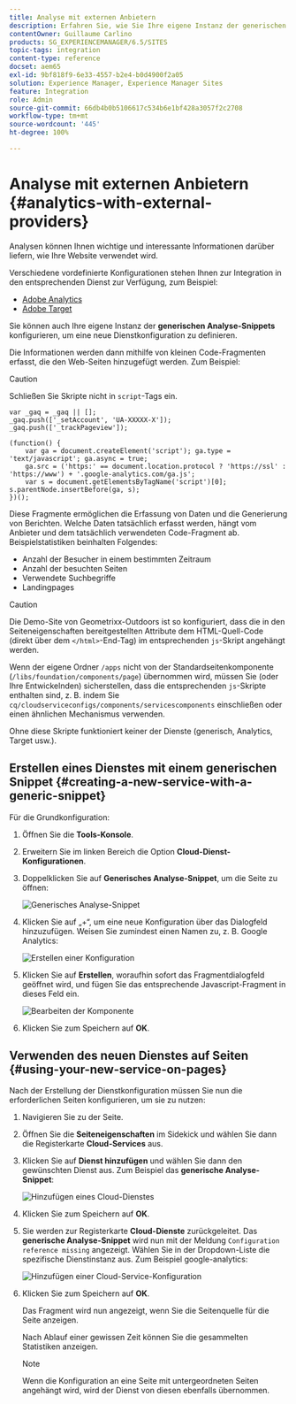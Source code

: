 ```yaml
---
title: Analyse mit externen Anbietern
description: Erfahren Sie, wie Sie Ihre eigene Instanz der generischen Analyse-Snippets konfigurieren, um eine neue Dienstkonfiguration zu definieren.
contentOwner: Guillaume Carlino
products: SG_EXPERIENCEMANAGER/6.5/SITES
topic-tags: integration
content-type: reference
docset: aem65
exl-id: 9bf818f9-6e33-4557-b2e4-b0d4900f2a05
solution: Experience Manager, Experience Manager Sites
feature: Integration
role: Admin
source-git-commit: 66db4b0b5106617c534b6e1bf428a3057f2c2708
workflow-type: tm+mt
source-wordcount: '445'
ht-degree: 100%

---
```



# Analyse mit externen Anbietern {#analytics-with-external-providers}

Analysen können Ihnen wichtige und interessante Informationen darüber liefern, wie Ihre Website verwendet wird.

Verschiedene vordefinierte Konfigurationen stehen Ihnen zur Integration in den entsprechenden Dienst zur Verfügung, zum Beispiel:

* [Adobe Analytics](/help/sites-administering/adobeanalytics.md)
* [Adobe Target](/help/sites-administering/target.md)

Sie können auch Ihre eigene Instanz der **generischen Analyse-Snippets** konfigurieren, um eine neue Dienstkonfiguration zu definieren.

Die Informationen werden dann mithilfe von kleinen Code-Fragmenten erfasst, die den Web-Seiten hinzugefügt werden. Zum Beispiel:

>[!CAUTION]
>
>Schließen Sie Skripte nicht in `script`-Tags ein.

```
var _gaq = _gaq || [];
_gaq.push(['_setAccount', 'UA-XXXXX-X']);
_gaq.push(['_trackPageview']);

(function() {
    var ga = document.createElement('script'); ga.type = 'text/javascript'; ga.async = true;
    ga.src = ('https:' == document.location.protocol ? 'https://ssl' : 'https://www') + '.google-analytics.com/ga.js';
    var s = document.getElementsByTagName('script')[0]; s.parentNode.insertBefore(ga, s);
})();
```

Diese Fragmente ermöglichen die Erfassung von Daten und die Generierung von Berichten. Welche Daten tatsächlich erfasst werden, hängt vom Anbieter und dem tatsächlich verwendeten Code-Fragment ab. Beispielstatistiken beinhalten Folgendes:

* Anzahl der Besucher in einem bestimmten Zeitraum
* Anzahl der besuchten Seiten
* Verwendete Suchbegriffe
* Landingpages

>[!CAUTION]
>
>Die Demo-Site von Geometrixx-Outdoors ist so konfiguriert, dass die in den Seiteneigenschaften bereitgestellten Attribute dem HTML-Quell-Code (direkt über dem `</html>`-End-Tag) im entsprechenden `js`-Skript angehängt werden.
>
>Wenn der eigene Ordner `/apps` nicht von der Standardseitenkomponente (`/libs/foundation/components/page`) übernommen wird, müssen Sie (oder Ihre Entwickelnden) sicherstellen, dass die entsprechenden `js`-Skripte enthalten sind, z. B. indem Sie `cq/cloudserviceconfigs/components/servicescomponents` einschließen oder einen ähnlichen Mechanismus verwenden.
>
>Ohne diese Skripte funktioniert keiner der Dienste (generisch, Analytics, Target usw.).

## Erstellen eines Dienstes mit einem generischen Snippet {#creating-a-new-service-with-a-generic-snippet}

Für die Grundkonfiguration:

1. Öffnen Sie die **Tools-Konsole**.
1. Erweitern Sie im linken Bereich die Option **Cloud-Dienst-Konfigurationen**.
1. Doppelklicken Sie auf **Generisches Analyse-Snippet**, um die Seite zu öffnen:

   ![Generisches Analyse-Snippet](assets/analytics_genericoverview.png)

1. Klicken Sie auf „+“, um eine neue Konfiguration über das Dialogfeld hinzuzufügen. Weisen Sie zumindest einen Namen zu, z. B. Google Analytics:

   ![Erstellen einer Konfiguration](assets/analytics_addconfig.png)

1. Klicken Sie auf **Erstellen**, woraufhin sofort das Fragmentdialogfeld geöffnet wird, und fügen Sie das entsprechende Javascript-Fragment in dieses Feld ein.

   ![Bearbeiten der Komponente](assets/analytics_snippet.png)

1. Klicken Sie zum Speichern auf **OK**.

## Verwenden des neuen Dienstes auf Seiten {#using-your-new-service-on-pages}

Nach der Erstellung der Dienstkonfiguration müssen Sie nun die erforderlichen Seiten konfigurieren, um sie zu nutzen:

1. Navigieren Sie zu der Seite.
1. Öffnen Sie die **Seiteneigenschaften** im Sidekick und wählen Sie dann die Registerkarte **Cloud-Services** aus.
1. Klicken Sie auf **Dienst hinzufügen** und wählen Sie dann den gewünschten Dienst aus. Zum Beispiel das **generische Analyse-Snippet**:

   ![ Hinzufügen eines Cloud-Dienstes](assets/analytics_selectservice.png)

1. Klicken Sie zum Speichern auf **OK**.
1. Sie werden zur Registerkarte **Cloud-Dienste** zurückgeleitet. Das **generische Analyse-Snippet** wird nun mit der Meldung `Configuration reference missing` angezeigt. Wählen Sie in der Dropdown-Liste die spezifische Dienstinstanz aus. Zum Beispiel google-analytics:

   ![Hinzufügen einer Cloud-Service-Konfiguration](assets/analytics_selectspecificservice.png)

1. Klicken Sie zum Speichern auf **OK**.

   Das Fragment wird nun angezeigt, wenn Sie die Seitenquelle für die Seite anzeigen.

   Nach Ablauf einer gewissen Zeit können Sie die gesammelten Statistiken anzeigen.

   >[!NOTE]
   >
   >Wenn die Konfiguration an eine Seite mit untergeordneten Seiten angehängt wird, wird der Dienst von diesen ebenfalls übernommen.
